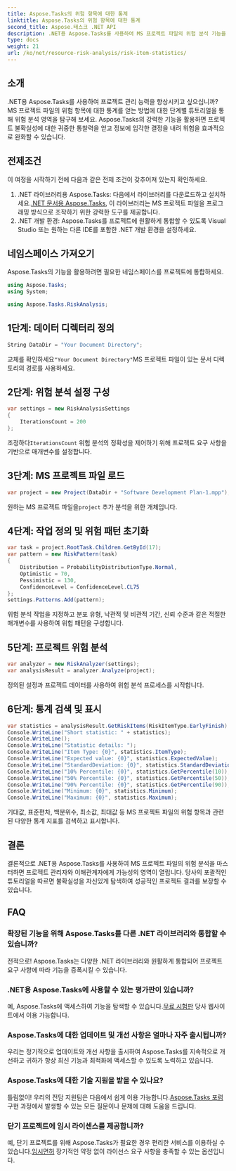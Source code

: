 ```yaml
---
title: Aspose.Tasks의 위험 항목에 대한 통계
linktitle: Aspose.Tasks의 위험 항목에 대한 통계
second_title: Aspose.태스크 .NET API
description: .NET용 Aspose.Tasks를 사용하여 MS 프로젝트 파일의 위험 분석 기능을 활용하세요. 손쉽게 통찰력을 얻고, 불확실성을 완화하고, 프로젝트 성공을 촉진하세요.
type: docs
weight: 21
url: /ko/net/resource-risk-analysis/risk-item-statistics/
---
```

## 소개
.NET용 Aspose.Tasks를 사용하여 프로젝트 관리 능력을 향상시키고 싶으십니까? MS 프로젝트 파일의 위험 항목에 대한 통계를 얻는 방법에 대한 단계별 튜토리얼을 통해 위험 분석 영역을 탐구해 보세요. Aspose.Tasks의 강력한 기능을 활용하면 프로젝트 불확실성에 대한 귀중한 통찰력을 얻고 정보에 입각한 결정을 내려 위험을 효과적으로 완화할 수 있습니다.
## 전제조건
이 여정을 시작하기 전에 다음과 같은 전제 조건이 갖추어져 있는지 확인하세요.
1.  .NET 라이브러리용 Aspose.Tasks: 다음에서 라이브러리를 다운로드하고 설치하세요.[.NET 문서용 Aspose.Tasks](https://reference.aspose.com/tasks/net/), 이 라이브러리는 MS 프로젝트 파일을 프로그래밍 방식으로 조작하기 위한 강력한 도구를 제공합니다.
2. .NET 개발 환경: Aspose.Tasks를 프로젝트에 원활하게 통합할 수 있도록 Visual Studio 또는 원하는 다른 IDE를 포함한 .NET 개발 환경을 설정하세요.

## 네임스페이스 가져오기
Aspose.Tasks의 기능을 활용하려면 필요한 네임스페이스를 프로젝트에 통합하세요.
```csharp
using Aspose.Tasks;
using System;

using Aspose.Tasks.RiskAnalysis;
```

## 1단계: 데이터 디렉터리 정의
```csharp
String DataDir = "Your Document Directory";
```
 교체를 확인하세요`"Your Document Directory"`MS 프로젝트 파일이 있는 문서 디렉토리의 경로를 사용하세요.
## 2단계: 위험 분석 설정 구성
```csharp
var settings = new RiskAnalysisSettings
{
    IterationsCount = 200
};
```
 조정하다`IterationsCount` 위험 분석의 정확성을 제어하기 위해 프로젝트 요구 사항을 기반으로 매개변수를 설정합니다.
## 3단계: MS 프로젝트 파일 로드
```csharp
var project = new Project(DataDir + "Software Development Plan-1.mpp");
```
 원하는 MS 프로젝트 파일을`project` 추가 분석을 위한 개체입니다.
## 4단계: 작업 정의 및 위험 패턴 초기화
```csharp
var task = project.RootTask.Children.GetById(17);
var pattern = new RiskPattern(task)
{
    Distribution = ProbabilityDistributionType.Normal,
    Optimistic = 70,
    Pessimistic = 130,
    ConfidenceLevel = ConfidenceLevel.CL75
};
settings.Patterns.Add(pattern);
```
위험 분석 작업을 지정하고 분포 유형, 낙관적 및 비관적 기간, 신뢰 수준과 같은 적절한 매개변수를 사용하여 위험 패턴을 구성합니다.
## 5단계: 프로젝트 위험 분석
```csharp
var analyzer = new RiskAnalyzer(settings);
var analysisResult = analyzer.Analyze(project);
```
정의된 설정과 프로젝트 데이터를 사용하여 위험 분석 프로세스를 시작합니다.
## 6단계: 통계 검색 및 표시
```csharp
var statistics = analysisResult.GetRiskItems(RiskItemType.EarlyFinish).Get(project.RootTask);
Console.WriteLine("Short statistic: " + statistics);
Console.WriteLine();
Console.WriteLine("Statistic details: ");
Console.WriteLine("Item Type: {0}", statistics.ItemType);
Console.WriteLine("Expected value: {0}", statistics.ExpectedValue);
Console.WriteLine("StandardDeviation: {0}", statistics.StandardDeviation);
Console.WriteLine("10% Percentile: {0}", statistics.GetPercentile(10));
Console.WriteLine("50% Percentile: {0}", statistics.GetPercentile(50));
Console.WriteLine("90% Percentile: {0}", statistics.GetPercentile(90));
Console.WriteLine("Minimum: {0}", statistics.Minimum);
Console.WriteLine("Maximum: {0}", statistics.Maximum);
```
기대값, 표준편차, 백분위수, 최소값, 최대값 등 MS 프로젝트 파일의 위험 항목과 관련된 다양한 통계 지표를 검색하고 표시합니다.

## 결론
결론적으로 .NET용 Aspose.Tasks를 사용하여 MS 프로젝트 파일의 위험 분석을 마스터하면 프로젝트 관리자와 이해관계자에게 가능성의 영역이 열립니다. 당사의 포괄적인 튜토리얼을 따르면 불확실성을 자신있게 탐색하여 성공적인 프로젝트 결과를 보장할 수 있습니다.
## FAQ
### 확장된 기능을 위해 Aspose.Tasks를 다른 .NET 라이브러리와 통합할 수 있습니까?
전적으로! Aspose.Tasks는 다양한 .NET 라이브러리와 원활하게 통합되어 프로젝트 요구 사항에 따라 기능을 증폭시킬 수 있습니다.
### .NET용 Aspose.Tasks에 사용할 수 있는 평가판이 있습니까?
 예, Aspose.Tasks에 액세스하여 기능을 탐색할 수 있습니다.[무료 시험판](https://releases.aspose.com/) 당사 웹사이트에서 이용 가능합니다.
### Aspose.Tasks에 대한 업데이트 및 개선 사항은 얼마나 자주 출시됩니까?
우리는 정기적으로 업데이트와 개선 사항을 출시하여 Aspose.Tasks를 지속적으로 개선하고 귀하가 항상 최신 기능과 최적화에 액세스할 수 있도록 노력하고 있습니다.
### Aspose.Tasks에 대한 기술 지원을 받을 수 있나요?
틀림없이! 우리의 전담 지원팀은 다음에서 쉽게 이용 가능합니다.[Aspose.Tasks 포럼](https://forum.aspose.com/c/tasks/15) 구현 과정에서 발생할 수 있는 모든 질문이나 문제에 대해 도움을 드립니다.
### 단기 프로젝트에 임시 라이센스를 제공합니까?
 예, 단기 프로젝트를 위해 Aspose.Tasks가 필요한 경우 편리한 서비스를 이용하실 수 있습니다.[임시면허](https://purchase.aspose.com/temporary-license/) 장기적인 약정 없이 라이선스 요구 사항을 충족할 수 있는 옵션입니다.